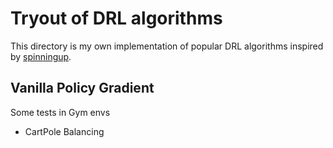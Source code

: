 # Tryout of DRL algorithms

This directory is my own implementation of popular DRL algorithms inspired by [spinningup](https://spinningup.openai.com).

## Vanilla Policy Gradient

Some tests in Gym envs

- CartPole Balancing
